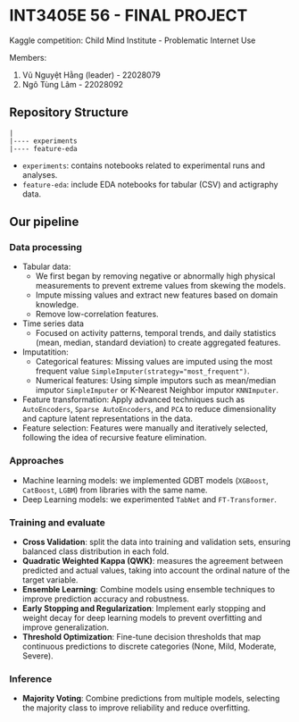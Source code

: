 # INT3405E 56 - FINAL PROJECT 
Kaggle competition: Child Mind Institute - Problematic Internet Use 

Members: 
1. Vũ Nguyệt Hằng (leader) - 22028079 
2. Ngô Tùng Lâm 	-  22028092

## Repository Structure
```
|
|---- experiments 
|---- feature-eda 
```
- `experiments`: contains notebooks related to experimental runs and analyses.
- `feature-eda`: include EDA notebooks for tabular (CSV) and actigraphy  data.

## Our pipeline
### Data processing
- Tabular data:
  - We first began by removing negative or abnormally high physical measurements to prevent extreme values from skewing the models.
  - Impute missing values and extract new features based on domain knowledge.
  - Remove low-correlation features.
- Time series data
  - Focused on activity patterns, temporal trends, and daily statistics (mean, median, standard deviation) to create aggregated features.
- Imputatition:
  - Categorical features: Missing values are imputed using the most frequent value `SimpleImputer(strategy="most_frequent")`.
  - Numerical features: Using simple imputors such as mean/median imputor `SimpleImputer` or K-Nearest Neighbor imputor `KNNImputer`.
- Feature transformation: Apply advanced techniques such as `AutoEncoders`, `Sparse AutoEncoders`, and `PCA` to reduce dimensionality and capture latent representations in the data.
- Feature selection: Features were manually and iteratively selected, following the idea of recursive feature elimination.
### Approaches
- Machine learning models: we implemented GDBT models (`XGBoost`, `CatBoost`, `LGBM`) from libraries with the same name.
- Deep Learning models: we experimented `TabNet` and `FT-Transformer`.

### Training and evaluate
- **Cross Validation**:  split the data into training and validation sets, ensuring balanced class distribution in each fold.
- **Quadratic Weighted Kappa (QWK)**: measures the agreement between predicted and actual values, taking into account the ordinal nature of the target variable.
- **Ensemble Learning**: Combine models using ensemble techniques to improve prediction accuracy and robustness.
- **Early Stopping and Regularization**: Implement early stopping and weight decay for deep learning models to prevent overfitting and improve generalization.
- **Threshold Optimization**: Fine-tune decision thresholds that map continuous predictions to discrete categories (None, Mild, Moderate, Severe).

### Inference
- **Majority Voting**: Combine predictions from multiple models, selecting the majority class to improve reliability and reduce overfitting.

